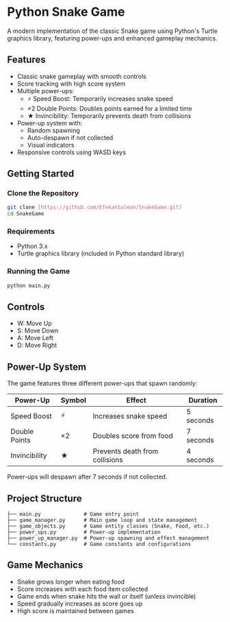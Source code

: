 # Python Snake Game

A modern implementation of the classic Snake game using Python's Turtle graphics library, featuring power-ups and enhanced gameplay mechanics.

## Features

- Classic snake gameplay with smooth controls
- Score tracking with high score system
- Multiple power-ups:
  - ⚡ Speed Boost: Temporarily increases snake speed
  - ×2 Double Points: Doubles points earned for a limited time
  - ★ Invincibility: Temporarily prevents death from collisions
- Power-up system with:
  - Random spawning
  - Auto-despawn if not collected
  - Visual indicators
- Responsive controls using WASD keys

## Getting Started

### Clone the Repository

```bash
git clone [https://github.com/EfekanSalman/SnakeGame.git]
cd SnakeGame
```

### Requirements

- Python 3.x
- Turtle graphics library (included in Python standard library)

### Running the Game

```bash
python main.py
```

## Controls

- W: Move Up
- S: Move Down
- A: Move Left
- D: Move Right

## Power-Up System

The game features three different power-ups that spawn randomly:

| Power-Up | Symbol | Effect | Duration |
|----------|--------|--------|-----------|
| Speed Boost | ⚡ | Increases snake speed | 5 seconds |
| Double Points | ×2 | Doubles score from food | 7 seconds |
| Invincibility | ★ | Prevents death from collisions | 4 seconds |

Power-ups will despawn after 7 seconds if not collected.

## Project Structure

```
├── main.py              # Game entry point
├── game_manager.py      # Main game loop and state management
├── game_objects.py      # Game entity classes (Snake, Food, etc.)
├── power_ups.py         # Power-up implementation
├── power_up_manager.py  # Power-up spawning and effect management
└── constants.py         # Game constants and configurations
```

## Game Mechanics

- Snake grows longer when eating food
- Score increases with each food item collected
- Game ends when snake hits the wall or itself (unless invincible)
- Speed gradually increases as score goes up
- High score is maintained between games
